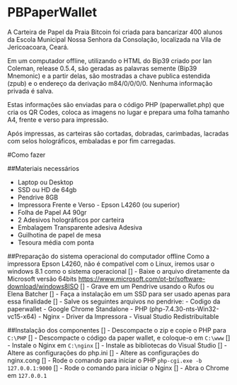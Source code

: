 # PBPaperWallet

A Carteira de Papel da Praia Bitcoin foi criada para bancarizar 400 alunos da Escola Municipal Nossa Senhora da Consolação, localizada na Vila de Jericoacoara, Ceará. 

Em um computador offline, utilizando o HTML do Bip39 criado por Ian Coleman, release 0.5.4, são geradas as palavras semente (Bip39 Mnemonic) e a partir delas, são mostradas a chave publica estendida (zpub) e o endereço da derivação m84/0/0/0/0. Nenhuma informação privada é salva. 

Estas informações são enviadas para o código PHP (paperwallet.php) que cria os QR Codes, coloca as imagens no lugar e prepara uma folha tamanho A4, frente e verso para impressão. 

Após impressas, as carteiras são cortadas, dobradas, carimbadas, lacradas com selos holográficos, embaladas e por fim carregadas. 


#Como fazer

##Materiais necessários
- Laptop ou Desktop
- SSD ou HD de 64gb
- Pendrive 8GB
- Impressora Frente e Verso - Epson L4260 (ou superior)
- Folha de Papel A4 90gr
- 2 Adesivos holográficos por carteira
- Embalagem Transparente adesiva Adesiva
- Guilhotina de papel de mesa
- Tesoura média com ponta

##Preparação do sistema operacional do computador offline
Como a impressora Epson L4260, não é compatível com o Linux, iremos usar o windows 8.1 como o sistema operacional
   [] - Baixe o arquivo diretamente da Microsoft versão 64bits https://www.microsoft.com/pt-br/software-download/windows8ISO
   [] - Grave em um Pendrive usando o Rufos ou Elena Batcher
   [] - Faça a instalação em um SSD para ser usado apenas para essa finalidade
   [] - Salve os seguintes arquivos no pendrive:
      - Codigo da paperwallet
      - Google Chrome Standalone
      - PHP (php-7.4.30-nts-Win32-vc15-x64)
      - Nginx
      - Driver da Impressora
      - Visual Studio Redistribuitable
      
##Instalação dos componentes
   [] - Descompacte o zip e copie o PHP para `C:\PHP`
   [] - Descompacte o código da paper wallet, e coloque-o em `C:\www`
   [] - Instale o Nginx em `C:\nginx`
   [] - Instale as bibliotecas do Visual Studio
   [] - Altere as configurações do php.ini
   [] - Altere as configurações do nginx.cong
   [] - Rode o comando para iniciar o PHP `php-cgi.exe -b 127.0.0.1:9000`
   [] - Rode o comando para iniciar o Nginx 
   [] - Abra o Chrome em `127.0.0.1`
  


